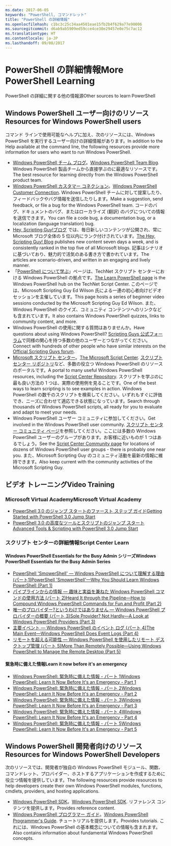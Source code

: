 ```yaml
---
ms.date: 2017-06-05
keywords: "PowerShell, コマンドレット"
title: "PowerShell の詳細情報"
ms.openlocfilehash: c1bc3c25c34aa4501eae15fb2b4f629a77e90006
ms.sourcegitcommit: d6ab9ab5909ed59cce4ce30e29457e0e75c7ac12
ms.translationtype: HT
ms.contentlocale: ja-JP
ms.lasthandoff: 09/08/2017
---
```

# <a name="more-powershell-learning"></a><span data-ttu-id="96b1b-103">PowerShell の詳細情報</span><span class="sxs-lookup"><span data-stu-id="96b1b-103">More PowerShell Learning</span></span>

<span data-ttu-id="96b1b-104">PowerShell の詳細に関する他の情報源</span><span class="sxs-lookup"><span data-stu-id="96b1b-104">Other sources to learn PowerShell</span></span>  

## <a name="resources-for-windows-powershell-users"></a><span data-ttu-id="96b1b-105">Windows PowerShell ユーザー向けのリソース</span><span class="sxs-lookup"><span data-stu-id="96b1b-105">Resources for Windows PowerShell users</span></span>

<span data-ttu-id="96b1b-106">コマンド ラインで使用可能なヘルプに加え、次のリソースには、Windows PowerShell を実行するユーザー向けの詳細情報があります。</span><span class="sxs-lookup"><span data-stu-id="96b1b-106">In addition to the Help available at the command line, the following resources provide more information for users who want to run Windows PowerShell.</span></span>

- <span data-ttu-id="96b1b-107">[Windows PowerShell チーム ブログ](http://blogs.msdn.com/b/powershell/)。</span><span class="sxs-lookup"><span data-stu-id="96b1b-107">[Windows PowerShell Team Blog](http://blogs.msdn.com/b/powershell/).</span></span> <span data-ttu-id="96b1b-108">Windows PowerShell 製品チームから直接学ぶのに最適なリソースです。</span><span class="sxs-lookup"><span data-stu-id="96b1b-108">The best resource for learning directly from the Windows PowerShell product team.</span></span>
- <span data-ttu-id="96b1b-109">[Windows PowerShell カスタマー コネクション](http://Connect.Microsoft.com/PowerShell)。</span><span class="sxs-lookup"><span data-stu-id="96b1b-109">[Windows PowerShell Customer Connection](http://Connect.Microsoft.com/PowerShell).</span></span> <span data-ttu-id="96b1b-110">Windows PowerShell チームに対して提案したり、フィードバックやバグ情報を送信したりします。</span><span class="sxs-lookup"><span data-stu-id="96b1b-110">Make a suggestion, send feedback, or file a bug for the Windows PowerShell team.</span></span> <span data-ttu-id="96b1b-111">コードのバグ、ドキュメントのバグ、またはローカライズ (翻訳) のバグについての情報を送信できます。</span><span class="sxs-lookup"><span data-stu-id="96b1b-111">You can file a code bug, a documentation bug, or a localization (language translation) bug.</span></span>
- <span data-ttu-id="96b1b-112">[Hey, Scripting Guy!ブログ](http://www.scriptingguys.com/blog) では、毎日新しいコンテンツが公開され、常に Microsoft ブログ全体の 5 位以内にランク付けされています。</span><span class="sxs-lookup"><span data-stu-id="96b1b-112">[The Hey, Scripting Guy! Blog](http://www.scriptingguys.com/blog) publishes new content seven days a week, and is consistently ranked in the top five of all Microsoft blogs.</span></span> <span data-ttu-id="96b1b-113">記事はシナリオに基づいており、魅力的で活気のある書き方で書かれています。</span><span class="sxs-lookup"><span data-stu-id="96b1b-113">The articles are scenario-driven, and written in an engaging and lively manner.</span></span>
- <span data-ttu-id="96b1b-114">「[PowerShell について学ぶ](http://www.scriptingguys.com/learnpowershell)」ページは、TechNet スクリプト センターにおける Windows PowerShell の拠点です。</span><span class="sxs-lookup"><span data-stu-id="96b1b-114">[The Learn PowerShell page](http://www.scriptingguys.com/learnpowershell) is the Windows PowerShell hub on the TechNet Script Center.</span></span> <span data-ttu-id="96b1b-115">このページでは、Microsoft Scripting Guy Ed Wilson 氏による一連の初心者向けビデオ セッションを主催しています。</span><span class="sxs-lookup"><span data-stu-id="96b1b-115">This page hosts a series of beginner video sessions conducted by the Microsoft Scripting Guy Ed Wilson.</span></span> <span data-ttu-id="96b1b-116">また、Windows PowerShell のクイズ、コミュニティ コンテンツへのリンクなども含まれています。</span><span class="sxs-lookup"><span data-stu-id="96b1b-116">It also contains Windows PowerShell quizzes, links to community content, and more.</span></span>
- <span data-ttu-id="96b1b-117">Windows PowerShell の使用に関する質問はありませんか。</span><span class="sxs-lookup"><span data-stu-id="96b1b-117">Have questions about using Windows PowerShell?</span></span> <span data-ttu-id="96b1b-118">[Scripting Guys 公式フォーラム](http://social.technet.microsoft.com/forums/itcg/threads/)で同様の関心を持つ多数の他のユーザーとつながってください。</span><span class="sxs-lookup"><span data-stu-id="96b1b-118">Connect with hundreds of other people who have similar interests on the [Official Scripting Guys forum](http://social.technet.microsoft.com/forums/itcg/threads/).</span></span>
- <span data-ttu-id="96b1b-119">[Microsoft スクリプト センター](https://technet.microsoft.com/scriptcenter)。</span><span class="sxs-lookup"><span data-stu-id="96b1b-119">[The Microsoft Script Center](https://technet.microsoft.com/scriptcenter).</span></span> <span data-ttu-id="96b1b-120">[スクリプト センター リポジトリ](http://gallery.technet.microsoft.com/scriptcenter/)など、多数の役立つ Windows PowerShell のリソースのポータルです。</span><span class="sxs-lookup"><span data-stu-id="96b1b-120">A portal to many useful Windows PowerShell resources, including the [Script Center Repository](http://gallery.technet.microsoft.com/scriptcenter/).</span></span> <span data-ttu-id="96b1b-121">スクリプトを学ぶのに最も良い方法の 1 つは、実際の使用例を見ることです。</span><span class="sxs-lookup"><span data-stu-id="96b1b-121">One of the best ways to learn scripting is to see examples in action.</span></span> <span data-ttu-id="96b1b-122">Windows PowerShell の数千のスクリプトを検索してください。いずれもすぐに評価でき、ニーズに合わせて適応できる状態になっています。</span><span class="sxs-lookup"><span data-stu-id="96b1b-122">Search through thousands of Windows PowerShell scripts, all ready for you to evaluate and adapt to meet your needs.</span></span>
- <span data-ttu-id="96b1b-123">Windows PowerShell ユーザー コミュニティに参加してください。</span><span class="sxs-lookup"><span data-stu-id="96b1b-123">Get involved in the Windows PowerShell user community.</span></span> <span data-ttu-id="96b1b-124">[スクリプト センター コミュニティ ページ](https://technet.microsoft.com/scriptcenter/hh182567.aspx)を参照してください。ここには多数の Windows PowerShell ユーザーのグループがあります。お客様に近いものが 1 つはあるでしょう。</span><span class="sxs-lookup"><span data-stu-id="96b1b-124">See the [Script Center Community page](https://technet.microsoft.com/scriptcenter/hh182567.aspx) for locations of dozens of Windows PowerShell user groups - there is probably one near you.</span></span> <span data-ttu-id="96b1b-125">また、Microsoft Scripting Guy のコミュニティ活動を最新の情報に維持できます。</span><span class="sxs-lookup"><span data-stu-id="96b1b-125">Also keep current with the community activities of the Microsoft Scripting Guy.</span></span>

## <a name="video-training"></a><span data-ttu-id="96b1b-126">ビデオ トレーニング</span><span class="sxs-lookup"><span data-stu-id="96b1b-126">Video Training</span></span>

### <a name="microsoft-virtual-academy"></a><span data-ttu-id="96b1b-127">Microsoft Virtual Academy</span><span class="sxs-lookup"><span data-stu-id="96b1b-127">Microsoft Virtual Academy</span></span>
- [<span data-ttu-id="96b1b-128">PowerShell 3.0 のジャンプ スタートのファースト ステップ ガイド</span><span class="sxs-lookup"><span data-stu-id="96b1b-128">Getting Started with PowerShell 3.0 Jump Start</span></span>](https://mva.microsoft.com/en-US/training-courses/getting-started-with-powershell-30-jump-start-8276)
- [<span data-ttu-id="96b1b-129">PowerShell 3.0 の高度なツールとスクリプトのジャンプ スタート</span><span class="sxs-lookup"><span data-stu-id="96b1b-129">Advanced Tools & Scripting with PowerShell 3.0 Jump Start</span></span>](https://mva.microsoft.com/en-US/training-courses/advanced-tools-scripting-with-powershell-30-jump-start-8231)

### <a name="script-center-learn"></a><span data-ttu-id="96b1b-130">スクリプト センターの詳細情報</span><span class="sxs-lookup"><span data-stu-id="96b1b-130">Script Center Learn</span></span>
#### <a name="windows-powershell-essentials-for-the-busy-admin-series"></a><span data-ttu-id="96b1b-131">Windows PowerShell Essentials for the Busy Admin シリーズ</span><span class="sxs-lookup"><span data-stu-id="96b1b-131">Windows PowerShell Essentials for the Busy Admin Series</span></span>
- [<span data-ttu-id="96b1b-132">PowerShell 'SmowerShell' — Windows PowerShell について理解する理由 &#40;パート1&#41;</span><span class="sxs-lookup"><span data-stu-id="96b1b-132">PowerShell 'SmowerShell'—Why You Should Learn Windows PowerShell &#40;Part 1&#41;</span></span>](http://dlbmodigital.microsoft.com/webcasts/wmv/23976_Dnl_L.wmv)
- [<span data-ttu-id="96b1b-133">パイプラインからの情報 — 趣味と実益を兼ねた Windows PowerShell コマンドの使用方法 &#40;パート 2&#41;</span><span class="sxs-lookup"><span data-stu-id="96b1b-133">Heard It through the Pipeline—How to Compound Windows PowerShell Commands for Fun and Profit &#40;Part 2&#41;</span></span>](http://dlbmodigital.microsoft.com/webcasts/wmv/23977_Dnl_L.wmv)
- [<span data-ttu-id="96b1b-134">唯一のプロバイダー?というわけではありません — Windows PowerShell プロバイダーの概要 &#40;パート 3&#41;</span><span class="sxs-lookup"><span data-stu-id="96b1b-134">Sole Provider? Not Hardly—A Look at Windows PowerShell Providers &#40;Part 3&#41;</span></span>](http://dlbmodigital.microsoft.com/webcasts/wmv/23978_Dnl_L.wmv)
- [<span data-ttu-id="96b1b-135">主要イベント — Windows PowerShell のイベント ログ &#40;パート 4&#41;</span><span class="sxs-lookup"><span data-stu-id="96b1b-135">The Main Event—Windows PowerShell Does Event Logs &#40;Part 4&#41;</span></span>](http://dlbmodigital.microsoft.com/webcasts/wmv/23979_Dnl_L.wmv)
- [<span data-ttu-id="96b1b-136">リモートを超える可能性 — Windows PowerShell を使用したリモート デスクトップ管理 &#40;パート 5&#41;</span><span class="sxs-lookup"><span data-stu-id="96b1b-136">More Than Remotely Possible—Using Windows PowerShell to Manage the Remote Desktop &#40;Part 5&#41;</span></span>](http://dlbmodigital.microsoft.com/webcasts/wmv/23980_Dnl_L.wmv)

#### <a name="learn-it-now-before-its-an-emergency"></a><span data-ttu-id="96b1b-137">緊急時に備えた情報</span><span class="sxs-lookup"><span data-stu-id="96b1b-137">Learn it now before it's an emergency</span></span>
- [<span data-ttu-id="96b1b-138">Windows PowerShell: 緊急時に備えた情報 - パート 1</span><span class="sxs-lookup"><span data-stu-id="96b1b-138">Windows PowerShell: Learn It Now Before It's an Emergency - Part 1</span></span>](http://dlbmodigital.microsoft.com/webcasts/wmv/1032481530_Dnl_L.wmv)
- [<span data-ttu-id="96b1b-139">Windows PowerShell: 緊急時に備えた情報 - パート 2</span><span class="sxs-lookup"><span data-stu-id="96b1b-139">Windows PowerShell: Learn It Now Before It's an Emergency - Part 2</span></span>](http://dlbmodigital.microsoft.com/webcasts/wmv/1032481542_Dnl_L.wmv)
- [<span data-ttu-id="96b1b-140">Windows PowerShell: 緊急時に備えた情報 - パート 3</span><span class="sxs-lookup"><span data-stu-id="96b1b-140">Windows PowerShell: Learn It Now Before It's an Emergency - Part 3</span></span>](http://dlbmodigital.microsoft.com/webcasts/wmv/1032481548_Dnl_L.wmv)
- [<span data-ttu-id="96b1b-141">Windows PowerShell: 緊急時に備えた情報 - パート 4</span><span class="sxs-lookup"><span data-stu-id="96b1b-141">Windows PowerShell: Learn It Now Before It's an Emergency - Part 4</span></span>](http://dlbmodigital.microsoft.com/webcasts/wmv/1032481552_Dnl_L.wmv)
- [<span data-ttu-id="96b1b-142">Windows PowerShell: 緊急時に備えた情報 - パート 5</span><span class="sxs-lookup"><span data-stu-id="96b1b-142">Windows PowerShell: Learn It Now Before It's an Emergency - Part 5</span></span>](http://dlbmodigital.microsoft.com/webcasts/wmv/1032481554_Dnl_L.wmv)

## <a name="resources-for-windows-powershell-developers"></a><span data-ttu-id="96b1b-143">Windows PowerShell 開発者向けのリソース</span><span class="sxs-lookup"><span data-stu-id="96b1b-143">Resources for Windows PowerShell Developers</span></span>

<span data-ttu-id="96b1b-144">次のリソースでは、開発者が独自の Windows PowerShell モジュール、関数、コマンドレット、プロバイダー、ホストするアプリケーションを作成するために役立つ情報を提供しています。</span><span class="sxs-lookup"><span data-stu-id="96b1b-144">The following resources provide resources to help developers create their own Windows PowerShell modules, functions, cmdlets, providers, and hosting applications.</span></span>

- <span data-ttu-id="96b1b-145">[Windows PowerShell SDK](http://go.microsoft.com/fwlink/p/?LinkID=89595)。</span><span class="sxs-lookup"><span data-stu-id="96b1b-145">[Windows PowerShell SDK](http://go.microsoft.com/fwlink/p/?LinkID=89595).</span></span> <span data-ttu-id="96b1b-146">リファレンス コンテンツを提供します。</span><span class="sxs-lookup"><span data-stu-id="96b1b-146">Provides reference content.</span></span>
- <span data-ttu-id="96b1b-147">[Windows PowerShell プログラマー ガイド](http://go.microsoft.com/fwlink/p/?LinkID=89596)。</span><span class="sxs-lookup"><span data-stu-id="96b1b-147">[Windows PowerShell Programmer's Guide](http://go.microsoft.com/fwlink/p/?LinkID=89596).</span></span> <span data-ttu-id="96b1b-148">チュートリアルを提供します。</span><span class="sxs-lookup"><span data-stu-id="96b1b-148">Provides tutorials.</span></span> <span data-ttu-id="96b1b-149">これには、Windows PowerShell の基本概念についての情報も含まれます。</span><span class="sxs-lookup"><span data-stu-id="96b1b-149">Also contains information about fundamental Windows PowerShell concepts.</span></span>

